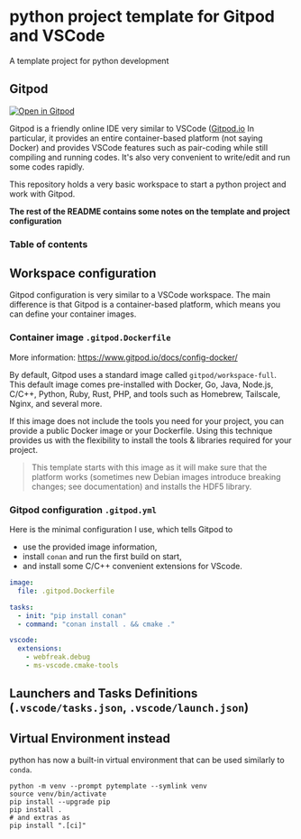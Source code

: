 # python project template for Gitpod and VSCode

A template project for python development


## Gitpod

[![Open in Gitpod](https://gitpod.io/button/open-in-gitpod.svg)](https://gitpod.io/#https://github.com/mfouesneau/gitpod-python-project-template)


Gitpod is a friendly online IDE very similar to VSCode ([Gitpod.io](https://gitpod.io/)
In particular, it provides an entire container-based platform (not saying Docker) and provides VSCode features such as pair-coding while still compiling and running codes. It's also very convenient to write/edit and run some codes rapidly.

This repository holds a very basic workspace to start a python project and work with Gitpod.

**The rest of the README contains some notes on the template and project configuration**

### Table of contents


## Workspace configuration

Gitpod configuration is very similar to a VSCode workspace. The main difference is that Gitpod is a container-based platform, which means you can define your container images.

### Container image `.gitpod.Dockerfile`

More information: https://www.gitpod.io/docs/config-docker/

By default, Gitpod uses a standard image called `gitpod/workspace-full`.
This default image comes pre-installed with Docker, Go, Java, Node.js, C/C++, Python, Ruby, Rust, PHP, and tools such as Homebrew, Tailscale, Nginx, and several more.

If this image does not include the tools you need for your project, you can provide a public Docker image or your Dockerfile.
Using this technique provides us with the flexibility to install the tools & libraries required for your project.

> This template starts with this image as it will make sure that the platform works (sometimes new Debian images introduce breaking changes; see documentation) and installs the HDF5 library.


### Gitpod configuration `.gitpod.yml`

Here is the minimal configuration I use, which tells Gitpod to
* use the provided image information,
* install `conan` and run the first build on start,
* and install some C/C++ convenient extensions for VScode.

```yaml
image:
  file: .gitpod.Dockerfile

tasks:
  - init: "pip install conan"
  - command: "conan install . && cmake ."

vscode:
  extensions:
    - webfreak.debug
    - ms-vscode.cmake-tools
```

## Launchers and Tasks Definitions (`.vscode/tasks.json`, `.vscode/launch.json`)


## Virtual Environment instead

python has now a built-in virtual environment that can be used similarly to `conda`.

```shell
python -m venv --prompt pytemplate --symlink venv
source venv/bin/activate
pip install --upgrade pip
pip install .
# and extras as
pip install ".[ci]"
```
